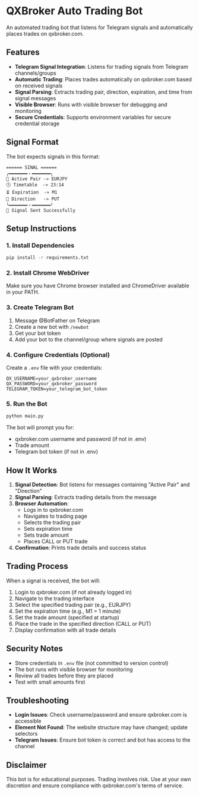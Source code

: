 # QXBroker Auto Trading Bot

An automated trading bot that listens for Telegram signals and automatically places trades on qxbroker.com.

## Features

- **Telegram Signal Integration**: Listens for trading signals from Telegram channels/groups
- **Automatic Trading**: Places trades automatically on qxbroker.com based on received signals
- **Signal Parsing**: Extracts trading pair, direction, expiration, and time from signal messages
- **Visible Browser**: Runs with visible browser for debugging and monitoring
- **Secure Credentials**: Supports environment variables for secure credential storage

## Signal Format

The bot expects signals in this format:
```
====== SINAL ======
╭━━━━━━━・━━━━━━━╮
🐲 Active Pair -» EURJPY
🕓 Timetable  -» 23:14
⏳ Expiration  -» M1
🔴 Direction   -» PUT
╰━━━━━━━・━━━━━━━╯
📳 Signal Sent Successfully
```

## Setup Instructions

### 1. Install Dependencies
```bash
pip install -r requirements.txt
```

### 2. Install Chrome WebDriver
Make sure you have Chrome browser installed and ChromeDriver available in your PATH.

### 3. Create Telegram Bot
1. Message @BotFather on Telegram
2. Create a new bot with `/newbot`
3. Get your bot token
4. Add your bot to the channel/group where signals are posted

### 4. Configure Credentials (Optional)
Create a `.env` file with your credentials:
```
QX_USERNAME=your_qxbroker_username
QX_PASSWORD=your_qxbroker_password
TELEGRAM_TOKEN=your_telegram_bot_token
```

### 5. Run the Bot
```bash
python main.py
```

The bot will prompt you for:
- qxbroker.com username and password (if not in .env)
- Trade amount
- Telegram bot token (if not in .env)

## How It Works

1. **Signal Detection**: Bot listens for messages containing "Active Pair" and "Direction"
2. **Signal Parsing**: Extracts trading details from the message
3. **Browser Automation**: 
   - Logs in to qxbroker.com
   - Navigates to trading page
   - Selects the trading pair
   - Sets expiration time
   - Sets trade amount
   - Places CALL or PUT trade
4. **Confirmation**: Prints trade details and success status

## Trading Process

When a signal is received, the bot will:
1. Login to qxbroker.com (if not already logged in)
2. Navigate to the trading interface
3. Select the specified trading pair (e.g., EURJPY)
4. Set the expiration time (e.g., M1 = 1 minute)
5. Set the trade amount (specified at startup)
6. Place the trade in the specified direction (CALL or PUT)
7. Display confirmation with all trade details

## Security Notes

- Store credentials in `.env` file (not committed to version control)
- The bot runs with visible browser for monitoring
- Review all trades before they are placed
- Test with small amounts first

## Troubleshooting

- **Login Issues**: Check username/password and ensure qxbroker.com is accessible
- **Element Not Found**: The website structure may have changed; update selectors
- **Telegram Issues**: Ensure bot token is correct and bot has access to the channel

## Disclaimer

This bot is for educational purposes. Trading involves risk. Use at your own discretion and ensure compliance with qxbroker.com's terms of service.
